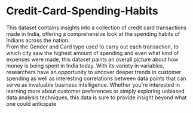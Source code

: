 # Credit-Card-Spending-Habits
This dataset contains insights into a collection of credit card transactions made in India,
offering a comprehensive look at the spending habits of Indians across the nation. <br> From the Gender and Card type used to carry out each transaction,
to which city saw the highest amount of spending and even what kind of expenses were made,
this dataset paints an overall picture about how money is being spent in India today. With its variety in variables, 
researchers have an opportunity to uncover deeper trends in customer spending as well as interesting correlations between data points that 
can serve as invaluable business intelligence. Whether you're interested in learning more about customer preferences 
or simply exploring unbiased data analysis techniques, this data is sure to provide insight beyond what one could anticipate

